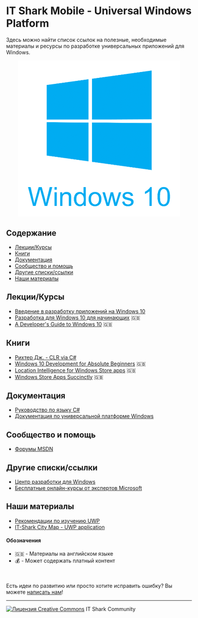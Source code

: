 # IT Shark Mobile - Universal Windows Platform

Здесь можно найти список ссылок на полезные, необходимые материалы и ресурсы по разработке универсальных приложений для Windows.

<p align="center"><img src="images/Windows-10.png" width="440"></p>

## Содержание
- [Лекции/Курсы](#Лекции/Курсы)
- [Книги](#Книги)
- [Документация](#Документация)
- [Сообщество и помощь](#Сообщество-и-помощь)
- [Другие списки/ссылки](#Другие-списки/ссылки)
- [Наши материалы](#Наши-материалы)

## Лекции/Курсы
- [Введение в разработку приложений на Windows 10](https://mva.microsoft.com/ru/training-courses/-windows-10-15867?l=te9X0gf7B_5605192797)
- [Разработка для Windows 10 для начинающих](https://mva.microsoft.com/ru/training-courses/-windows-10--14541?l=cWn0dxwqB_4305632527) :gb:
- [A Developer's Guide to Windows 10](https://mva.microsoft.com/en-us/training-courses/a-developer-s-guide-to-windows-10-12618?l=IV8HDBpRB_9005095281) :gb:

## Книги
- [Рихтер Дж. - CLR via C#](https://github.com/micros-uz/csharp/blob/master/Level%201/Books/%D0%A0%D0%B8%D1%85%D1%82%D0%B5%D1%80%20%D0%94%D0%B6.%20-%20%20CLR%20via%20C%23.%20%D0%9F%D1%80%D0%BE%D0%B3%D1%80%D0%B0%D0%BC%D0%BC%D0%B8%D1%80%D0%BE%D0%B2%D0%B0%D0%BD%D0%B8%D0%B5%20%D0%BD%D0%B0%20%D0%BF%D0%BB%D0%B0%D1%82%D1%84%D0%BE%D1%80%D0%BC%D0%B5%20Microsoft%20.NET%20Framework%204.5%20%D0%BD%D0%B0%20%D1%8F%D0%B7%D1%8B%D0%BA%D0%B5%20C%23%20(%D0%9C%D0%B0%D1%81%D1%82%D0%B5%D1%80-%D0%BA%D0%BB%D0%B0%D1%81%D1%81)%20-%202013.pdf)
- [Windows 10 Development for Absolute Beginners](https://windowsdeveloper.azureedge.net/pdfs/Universal%20Windows%20Platform%20for%20Absolute%20Beginners.pdf) :gb:
- [Location Intelligence for Windows Store apps](https://rbrundritt.files.wordpress.com/2014/03/location_intelligence_for_windows_store_apps.pdf) :gb:
- [Windows Store Apps Succinctly](https://www.syncfusion.com/resources/techportal/details/ebooks/windowsstoreapps) :gb:

## Документация
- [Руководство по языку C#](https://docs.microsoft.com/ru-ru/dotnet/csharp/index)
- [Документация по универсальной платформе Windows](https://docs.microsoft.com/ru-ru/windows/uwp/)

## Сообщество и помощь
- [Форумы MSDN](https://social.msdn.microsoft.com/forums/ru-ru/home)

## Другие списки/ссылки
- [Центр разработки для Windows](https://developer.microsoft.com/ru-ru/windows)
- [Бесплатные онлайн-курсы от экспертов Microsoft](https://mva.microsoft.com/)

## Наши материалы
- [Рекомендации по изучению UWP](https://github.com/it-shark-pro/mobile-uwp/blob/master/learning-path.md)
- [IT-Shark City Map - UWP application](https://github.com/it-shark-pro/mobile-citymap-uwp)

#### Обозначения
- :gb: - Материалы на английском языке
- :moneybag: - Может содержать платный контент

&nbsp;

Есть идеи по развитию или просто хотите исправить ошибку? Вы можете [написать нам](https://github.com/it-shark-pro/mobile-school/issues/new)!

---
[![Лицензия Creative Commons](https://i.creativecommons.org/l/by/4.0/80x15.png)](http://creativecommons.org/licenses/by/4.0/) IT Shark Community

